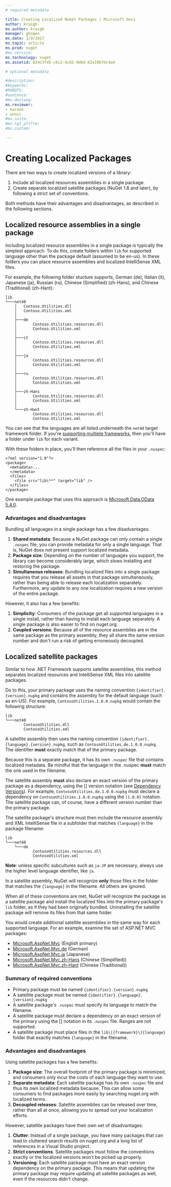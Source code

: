 ```yaml
---
# required metadata

title: Creating Localized NuGet Packages | Microsoft Docs
author: kraigb
ms.author: kraigb
manager: ghogen
ms.date: 1/9/2017
ms.topic: article
ms.prod: nuget
#ms.service:
ms.technology: nuget
ms.assetid: 824c3f45-c6c2-4c82-9d6d-62a19bfdc4a4

# optional metadata

#description:
#keywords:
#ROBOTS:
#audience:
#ms.devlang:
ms.reviewer:
- karann
- unnir
#ms.suite:
#ms.tgt_pltfrm:
#ms.custom:

---
```

# Creating Localized Packages

There are two ways to create localized versions of a library:

1. Include all localized resources assemblies in a single package.
2. Create separate localized satellite packages (NuGet 1.8 and later), by following a strict set of conventions.

Both methods have their advantages and disadvantages, as described in the following sections.

## Localized resource assemblies in a single package

Including localized resource assemblies in a single package is typically the simplest approach. To do this, create folders within `lib` for supported language other than the package default (assumed to be en-us). In these folders you can place resource assemblies and localized IntelliSense XML files.

For example, the following folder stucture supports, German (de), Italian (it), Japanese (ja), Russian (ru), Chinese (Simplified) (zh-Hans), and Chinese (Traditional) (zh-Hant):

    lib
    └───net40
        │   Contoso.Utilities.dll
        │   Contoso.Utilities.xml
        │
        ├───de
        │       Contoso.Utilities.resources.dll
        │       Contoso.Utilities.xml
        │
        ├───it
        │       Contoso.Utilities.resources.dll
        │       Contoso.Utilities.xml
        │
        ├───ja
        │       Contoso.Utilities.resources.dll
        │       Contoso.Utilities.xml
        │
        ├───ru
        │       Contoso.Utilities.resources.dll
        │       Contoso.Utilities.xml
        │
        ├───zh-Hans
        │       Contoso.Utilities.resources.dll
        │       Contoso.Utilities.xml
        │
        └───zh-Hant
                Contoso.Utilities.resources.dll
                Contoso.Utilities.xml

You can see that the languages are all listed underneath the `net40` target framework folder. If you're [supporting multiple frameworks](../create-packages/supporting-multiple-target-frameworks.md), then you'll have a folder under `lib` for each variant.

With these folders in place, you'll then reference all the files in your `.nuspec`:

    <?xml version="1.0"?>
    <package>
      <metadata>...
      </metadata>
      <files>
        <file src="lib\**" target="lib" />
      </files>
    </package>

One example package that uses this approach is [Microsoft.Data.OData 5.4.0](http://nuget.org/packages/Microsoft.Data.OData/5.4.0).

### Advantages and disadvantages

Bundling all languages in a single package has a few disadvantages:

1. **Shared metadata**: Because a NuGet package can only contain a single `.nuspec` file, you can provide metadata for only a single language. That is, NuGet does not present support localized metadata.
2. **Package size**: Depending on the number of languages you support, the library can become considerably large, which slows installing and restoring the package.
3. **Simultaneous releases**: Bundling localized files into a single package requires that you release all assets in that package simultaneously, rather than being able to release each localization separately. Furthermore, any update to any one localization requires a new version of the entire package.

However, it also has a few benefits:

1. **Simplicity**: Consumers of the package get all supported languages in a single install, rather than having to install each language separately. A single package is also easier to find on nuget.org.
2. **Coupled versions**: Because all of the resource assemblies are in the same package as the primary assembly, they all share the same version number and don't run a risk of getting erroneously decoupled.


## Localized satellite packages

Similar to how .NET Framework supports satellite assemblies, this method separates localized resources and IntelliSense XML files into satellite packages.

Do to this, your primary package uses the naming convention `{identifier}.{version}.nupkg` and contains the assembly for the default language (such as en-US). For example, `ContosoUtilities.1.0.0.nupkg` would contain the following structure:

    lib
    └───net40
            ContosoUtilities.dll
            ContosoUtilities.xml

A satellite assembly then uses the naming convention `{identifier}.{language}.{version}.nupkg`, such as `ContosoUtilities.de.1.0.0.nupkg`. The identifier **must** exactly match that of the primary package.

Because this is a separate package, it has its own `.nuspec` file that contains localized metadata. Be mindful that the language in the .nuspec **must** match the one used in the filename.

The satellite assembly **must** also declare an exact version of the primary package as a dependency, using the [] version notation (see [Dependency Versions](../create-packages/dependency-versions.md)). For example, `ContosoUtilities.de.1.0.0.nupkg` must declare a dependency on `ContosoUtilities.1.0.0.nupkg` using the `[1.0.0]` notation. The satellite package can, of course, have a different version number than the primary package.

The satellite package's structure must then include the resource assembly and XML IntelliSense file in a subfolder that matches `{language}` in the package filename:

    lib
    └───net40
        └───de
                ContosoUtilities.resources.dll
                ContosoUtilities.xml

**Note**: unless specific subcultures such as `ja-JP` are necessary, always use the higher level language identifier, like `ja`.

In a satellite assembly, NuGet will recognize **only** those files in the folder that matches the `{language}` in the filename. All others are ignored.

When all of these conventions are met, NuGet will recognize the package as a satellite package and install the localized files into the primary package's `lib` folder, as if they had been originally bundled. Uninstalling the satellite package will remove its files from that same folder.

You would create additional satellite assemblies in the same way for each supported language. For an example, examine the set of ASP.NET MVC packages:

* [Microsoft.AspNet.Mvc](http://nuget.org/packages/Microsoft.AspNet.Mvc) (English primary)
* [Microsoft.AspNet.Mvc.de](http://nuget.org/packages/Microsoft.AspNet.Mvc.de) (German)
* [Microsoft.AspNet.Mvc.ja](http://nuget.org/packages/Microsoft.AspNet.Mvc.ja) (Japanese)
* [Microsoft.AspNet.Mvc.zh-Hans](http://nuget.org/packages/Microsoft.AspNet.Mvc.zh-Hans) (Chinese (Simplified))
* [Microsoft.AspNet.Mvc.zh-Hant](http://nuget.org/packages/Microsoft.AspNet.Mvc.zh-Hant) (Chinese (Traditional))

### Summary of required conventions

- Primary package must be named `{identifier}.{version}.nupkg`
- A satellite package must be named `{identifier}.{language}.{version}.nupkg`
- A satellite package's `.nuspec` must specify its language to match the filename.
- A satellite package must declare a dependency on an exact version of the primary using the [] notation in its `.nuspec` file. Ranges are not supported.
- A satellite package must place files in the `lib\[{framework}\]{language}` folder that exactly matches `{language}` in the filename.

### Advantages and disadvantages

Using satellite packages has a few benefits:

1. **Package size**: The overall footprint of the primary package is minimized, and consumers only incur the costs of each language they want to use.
2. **Separate metadata**: Each satellite package has its own `.nuspec` file and thus its own localized metadata because. This can allow some consumers to find packages more easily by searching nuget.org with localized terms.
3. **Decoupled releases**: Satellite assemblies can be released over time, rather than all at once, allowing you to spread out your localization efforts.

However, satellite packages have their own set of disadvantages:

1. **Clutter**: Instead of a single package, you have many packages that can lead to cluttered search results on nuget.org and a long list of references in a Visual Studio project.
2. **Strict conventions**. Satellite packages must follow the conventions exactly or the localized versions won't be picked up properly.
3. **Versioning**: Each satellite package must have an exact version dependency on the primary package. This means that updating the primary package may require updating all satellite packages as well, even if the resources didn't change.
